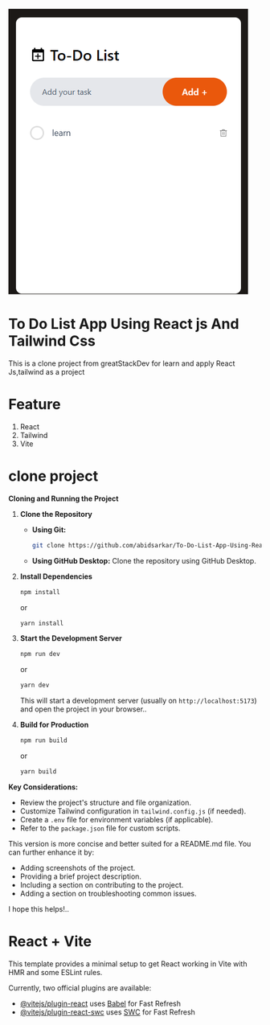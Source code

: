 ![alt text](image.png)
# To Do List App Using React js And Tailwind Css
This is a clone project from greatStackDev for learn and apply React Js,tailwind as a project
# Feature
1. React
2. Tailwind
3. Vite
# clone project 

**Cloning and Running the Project**

1. **Clone the Repository**

   *   **Using Git:**
       ```bash
       git clone https://github.com/abidsarkar/To-Do-List-App-Using-React-JS-And-Tailwind-CSS.git
       ```

   *   **Using GitHub Desktop:** 
       Clone the repository using GitHub Desktop.

2. **Install Dependencies**

   ```bash
   npm install 
   ```
   or
   ```bash
   yarn install
   ```

3. **Start the Development Server**

   ```bash
   npm run dev 
   ```
   or
   ```bash
   yarn dev
   ```

   This will start a development server (usually on `http://localhost:5173`) and open the project in your browser..

4. **Build for Production**

   ```bash
   npm run build
   ```
   or
   ```bash
   yarn build
   ```

**Key Considerations:**

*   Review the project's structure and file organization.
*   Customize Tailwind configuration in `tailwind.config.js` (if needed).
*   Create a `.env` file for environment variables (if applicable).
*   Refer to the `package.json` file for custom scripts.

This version is more concise and better suited for a README.md file. You can further enhance it by:

*   Adding screenshots of the project.
*   Providing a brief project description.
*   Including a section on contributing to the project.
*   Adding a section on troubleshooting common issues.

I hope this helps!..

# React + Vite

This template provides a minimal setup to get React working in Vite with HMR and some ESLint rules.

Currently, two official plugins are available:

- [@vitejs/plugin-react](https://github.com/vitejs/vite-plugin-react/blob/main/packages/plugin-react/README.md) uses [Babel](https://babeljs.io/) for Fast Refresh
- [@vitejs/plugin-react-swc](https://github.com/vitejs/vite-plugin-react-swc) uses [SWC](https://swc.rs/) for Fast Refresh
